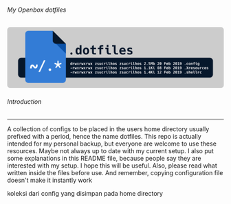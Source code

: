 <h6>My Openbox dotfiles</h6>
<img src="header.png">

<h6>Introduction</h6><hr>
A collection of configs to be placed in the users home directory usually prefixed with a period, hence the name dotfiles. This repo is actually intended for my personal backup, but everyone are welcome to use these resources. Maybe not always up to date with my current setup. I also put some explanations in this README file, because people say they are interested with my setup. I hope this will be useful. Also, please read what written inside the files before use. And remember, copying configuration file doesn't make it instantly work 

koleksi dari config yang disimpan pada home directory 


